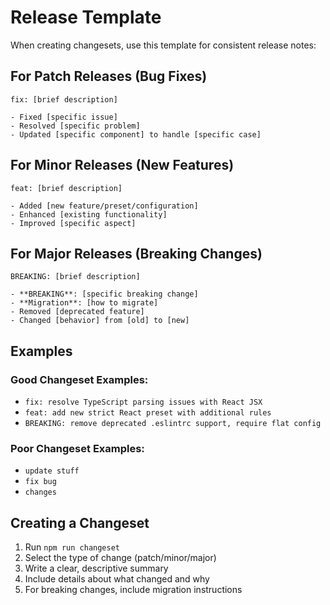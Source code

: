 # Release Template

When creating changesets, use this template for consistent release notes:

## For Patch Releases (Bug Fixes)
```
fix: [brief description]

- Fixed [specific issue]
- Resolved [specific problem]
- Updated [specific component] to handle [specific case]
```

## For Minor Releases (New Features)
```
feat: [brief description]

- Added [new feature/preset/configuration]
- Enhanced [existing functionality]
- Improved [specific aspect]
```

## For Major Releases (Breaking Changes)
```
BREAKING: [brief description]

- **BREAKING**: [specific breaking change]
- **Migration**: [how to migrate]
- Removed [deprecated feature]
- Changed [behavior] from [old] to [new]
```

## Examples

### Good Changeset Examples:
- `fix: resolve TypeScript parsing issues with React JSX`
- `feat: add new strict React preset with additional rules`
- `BREAKING: remove deprecated .eslintrc support, require flat config`

### Poor Changeset Examples:
- `update stuff`
- `fix bug`
- `changes`

## Creating a Changeset

1. Run `npm run changeset`
2. Select the type of change (patch/minor/major)
3. Write a clear, descriptive summary
4. Include details about what changed and why
5. For breaking changes, include migration instructions

